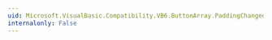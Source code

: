 ```yaml
---
uid: Microsoft.VisualBasic.Compatibility.VB6.ButtonArray.PaddingChanged
internalonly: False
---
```

